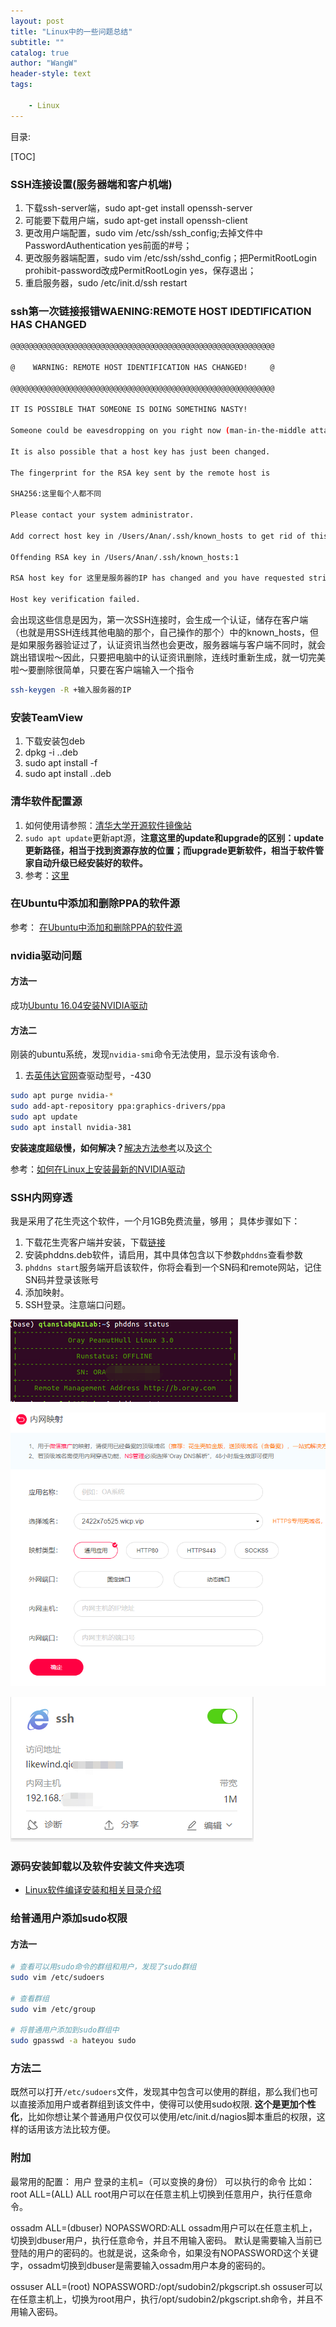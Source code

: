 ```yaml
---
layout: post
title: "Linux中的一些问题总结"
subtitle: ""
catalog: true
author: "WangW"
header-style: text
tags: 

    - Linux
---
```



目录:

[TOC]

<!--break-->

### SSH连接设置(服务器端和客户机端)

1. 下载ssh-server端，sudo apt-get install openssh-server
2. 可能要下载用户端，sudo apt-get install openssh-client
3. 更改用户端配置，sudo vim /etc/ssh/ssh_config;去掉文件中PasswordAuthentication yes前面的#号；
4. 更改服务器端配置，sudo vim /etc/ssh/sshd_config；把PermitRootLogin prohibit-password改成PermitRootLogin yes，保存退出；
5. 重启服务器，sudo /etc/init.d/ssh restart


### ssh第一次链接报错WAENING:REMOTE HOST IDEDTIFICATION HAS CHANGED
```bash
@@@@@@@@@@@@@@@@@@@@@@@@@@@@@@@@@@@@@@@@@@@@@@@@@@@@@@@@@@@

@    WARNING: REMOTE HOST IDENTIFICATION HAS CHANGED!     @

@@@@@@@@@@@@@@@@@@@@@@@@@@@@@@@@@@@@@@@@@@@@@@@@@@@@@@@@@@@

IT IS POSSIBLE THAT SOMEONE IS DOING SOMETHING NASTY!

Someone could be eavesdropping on you right now (man-in-the-middle attack)!

It is also possible that a host key has just been changed.

The fingerprint for the RSA key sent by the remote host is

SHA256:这里每个人都不同

Please contact your system administrator.

Add correct host key in /Users/Anan/.ssh/known_hosts to get rid of this message.

Offending RSA key in /Users/Anan/.ssh/known_hosts:1

RSA host key for 这里是服务器的IP has changed and you have requested strict checking.

Host key verification failed.
```
会出现这些信息是因为，第一次SSH连接时，会生成一个认证，储存在客户端（也就是用SSH连线其他电脑的那个，自己操作的那个）中的known_hosts，但是如果服务器验证过了，认证资讯当然也会更改，服务器端与客户端不同时，就会跳出错误啦～因此，只要把电脑中的认证资讯删除，连线时重新生成，就一切完美啦～要删除很简单，只要在客户端输入一个指令
```bash
ssh-keygen -R +输入服务器的IP
```

### 安装TeamView
1. 下载安装包deb
2. dpkg -i ..deb
3. sudo apt install -f
4. sudo apt install ..deb

### 清华软件配置源
1. 如何使用请参照：[清华大学开源软件镜像站](https://mirrors.tuna.tsinghua.edu.cn/help/ubuntu/)
2. ``sudo apt update``更新apt源，**注意这里的update和upgrade的区别：update更新路径，相当于找到资源存放的位置；而upgrade更新软件，相当于软件管家自动升级已经安装好的软件。** 
3. 参考：[这里](http://www.bewindoweb.com/179.html)

### 在Ubuntu中添加和删除PPA的软件源
参考：
[在Ubuntu中添加和删除PPA的软件源](https://blog.csdn.net/lu_embedded/article/details/55803500)

### nvidia驱动问题
#### 方法一
成功[Ubuntu 16.04安装NVIDIA驱动](https://blog.csdn.net/CosmosHua/article/details/76644029)
#### 方法二
刚装的ubuntu系统，发现``nvidia-smi``命令无法使用，显示没有该命令.
1. 去[英伟达官网](https://www.nvidia.com/Download/driverResults.aspx/151568/en-us)查驱动型号，-430
```bash
sudo apt purge nvidia-*
sudo add-apt-repository ppa:graphics-drivers/ppa
sudo apt update
sudo apt install nvidia-381
```
**安装速度超级慢，如何解决？**[解决方法参考](https://blog.csdn.net/u014561933/article/details/79958017)以及[这个](https://blog.csdn.net/CosmosHua/article/details/76644029)

参考：[如何在Linux上安装最新的NVIDIA驱动](https://10.linuxstory.net/how-to-install-latest-nvidia-drivers-in-linux/)

### SSH内网穿透
我是采用了花生壳这个软件，一个月1GB免费流量，够用；
具体步骤如下：
1. 下载花生壳客户端并安装，下载[链接](https://hsk.oray.com/download/)
2. 安装phddns.deb软件，请启用，其中具体包含以下参数``phddns``查看参数
3. ``phddns start``服务端开启该软件，你将会看到一个SN码和remote网站，记住SN码并登录该账号
4. 添加映射。
5. SSH登录。注意端口问题。

![](https://raw.githubusercontent.com/learnroad/image_host/master/2019/20190919232235.png)

![](https://raw.githubusercontent.com/learnroad/image_host/master/2019/20190919232313.png)

![](https://raw.githubusercontent.com/learnroad/image_host/master/2019/20190919232352.png)

### 源码安装卸载以及软件安装文件夹选项
- [Linux软件编译安装和相关目录介绍](https://www.jianshu.com/p/a71fbf51c4ff)

### 给普通用户添加sudo权限
#### 方法一
```bash
# 查看可以用sudo命令的群组和用户，发现了sudo群组
sudo vim /etc/sudoers

# 查看群组
sudo vim /etc/group

# 将普通用户添加到sudo群组中
sudo gpasswd -a hateyou sudo
```

### 方法二
既然可以打开``/etc/sudoers``文件，发现其中包含可以使用的群组，那么我们也可以直接添加用户或者群组到该文件中，使得可以使用sudo权限.
**这个是更加个性化**，比如你想让某个普通用户仅仅可以使用/etc/init.d/nagios脚本重启的权限，这样的话用该方法比较方便。

### 附加
最常用的配置：
用户 登录的主机=（可以变换的身份） 可以执行的命令
比如：
root ALL=(ALL) ALL
root用户可以在任意主机上切换到任意用户，执行任意命令。

ossadm ALL=(dbuser) NOPASSWORD:ALL
ossadm用户可以在任意主机上，切换到dbuser用户，执行任意命令，并且不用输入密码。
默认是需要输入当前已登陆的用户的密码的。也就是说，这条命令，如果没有NOPASSWORD这个关键字，ossadm切换到dbuser是需要输入ossadm用户本身的密码的。

ossuser ALL=(root) NOPASSWORD:/opt/sudobin2/pkgscript.sh
ossuser可以在任意主机上，切换为root用户，执行/opt/sudobin2/pkgscript.sh命令，并且不用输入密码。